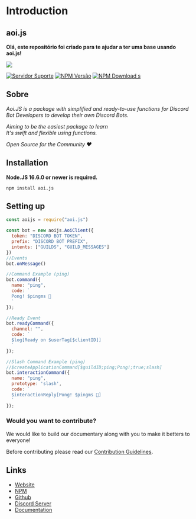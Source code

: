 # Introduction

## aoi.js

**Olá, este repositório foi criado para te ajudar a ter uma base usando aoi.js!**

<img src = "https://aoi.js.org/assets/images/aoijs-new.png">


[![Servidor Suporte](https://img.shields.io/discord/773352845738115102?color=5865F2\&logo=discord\&logoColor=white)](https://aoi.js.org/invite) [![NPM Versão](https://img.shields.io/npm/v/aoi.js.svg?maxAge=3600)](https://www.npmjs.com/package/aoi.js) [![NPM Download s](https://img.shields.io/npm/dt/aoi.js.svg?maxAge=3600)](https://www.npmjs.com/package/aoi.js)


## Sobre

_Aoi.JS is a package with simplified and ready-to-use functions for Discord Bot Developers to develop their own Discord Bots._

_Aiming to be the easiest package to learn_   
_It's swift and flexible using functions._ 

_Open Source for the Community ❤️_

## Installation

**Node.JS 16.6.0 or newer is required.**  

```sh-session
npm install aoi.js
```

## Setting up

```javascript
const aoijs = require("aoi.js")

const bot = new aoijs.AoiClient({
  token: "DISCORD BOT TOKEN",
  prefix: "DISCORD BOT PREFIX",
  intents: ["GUILDS", "GUILD_MESSAGES"]
})
//Events
bot.onMessage()

//Command Example (ping)
bot.command({
  name: "ping",
  code: `
  Pong! $pingms 🏓
  `
});

//Ready Event
bot.readyCommand({
  channel: "",
  code: `
  $log[Ready on $userTag[$clientID]]
  `
});

//Slash Command Example (ping)
//$createApplicationCommand[$guildID;ping;Pong!;true;slash]
bot.interactionCommand({
  name: "ping",
  prototype: 'slash',
  code: `
  $interactionReply[Pong! $pingms 🏓]
  `
});
```
### Would you want to contribute? 

We would like to build our documentary along with you to make it betters to everyone!

Before contributing please read our [Contribution Guidelines](https://github.com/aoijs/documentation/blob/v5/.github/docs/contributing.md).

## Links
- [Website](https://aoi.js.org)
- [NPM](https://www.npmjs.com/package/aoi.js)
- [Github](https://github.com/AkaruiDevelopment/aoi.js)
- [Discord Server](https://discord.gg/HMUfMXDQsV)
- [Documentation](https://aoi.js.org/docs/)